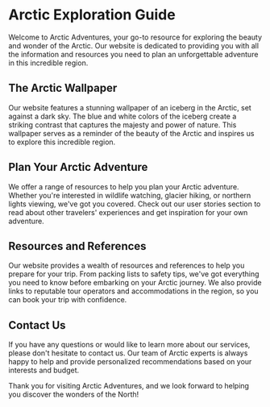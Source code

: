 <!--font:Poppins-->

# Arctic Exploration Guide

Welcome to Arctic Adventures, your go-to resource for exploring the beauty and wonder of the Arctic. Our website is dedicated to providing you with all the information and resources you need to plan an unforgettable adventure in this incredible region.

## The Arctic Wallpaper

Our website features a stunning wallpaper of an iceberg in the Arctic, set against a dark sky. The blue and white colors of the iceberg create a striking contrast that captures the majesty and power of nature. This wallpaper serves as a reminder of the beauty of the Arctic and inspires us to explore this incredible region.

## Plan Your Arctic Adventure

We offer a range of resources to help you plan your Arctic adventure. Whether you're interested in wildlife watching, glacier hiking, or northern lights viewing, we've got you covered. Check out our user stories section to read about other travelers' experiences and get inspiration for your own adventure.

## Resources and References

Our website provides a wealth of resources and references to help you prepare for your trip. From packing lists to safety tips, we've got everything you need to know before embarking on your Arctic journey. We also provide links to reputable tour operators and accommodations in the region, so you can book your trip with confidence.

## Contact Us

If you have any questions or would like to learn more about our services, please don't hesitate to contact us. Our team of Arctic experts is always happy to help and provide personalized recommendations based on your interests and budget.

Thank you for visiting Arctic Adventures, and we look forward to helping you discover the wonders of the North!

<!--

Write me content for website with wallpaper which alt text is:

"A photograph of an iceberg in the Arctic, with the blue and white colors contrasting against a dark sky."

The name/title of the page should not be 1:1 copy of the alt text but rather a real content of the website which is using this wallpaper.

- Use markdown format 
- Start with heading
- Heading should be short and concise
- The content should look like a real website 
- The website should not be about the wallpaper, wallpaper is just a related background
- Heading should be contain work "wallpaper" or "background"
- Include real sections like references, contact, user stories, etc. use things relevant to the page purpose.
- Feel free to use structure like headings, bullets, numbering, blockquotes, paragraphs, horizontal lines, etc.
- You can use formatting like bold or _italic_
- You can include UTF-8 emojis
- Links should be only #hash anchors (and you can refer to the document itself)
- Do not include images


---


# Arctic Adventures: Discover the Wonders of the North

Welcome to Arctic Adventures, your one-stop-shop for all things related to exploring the beauty and wonder of the Arctic. Our website is dedicated to providing you with the best information and resources to make your Arctic adventure unforgettable.

## The Arctic Wallpaper

Our stunning wallpaper featuring an iceberg in the Arctic serves as a beautiful backdrop to our website. This photograph captures the essence of the Arctic with its blue and white colors contrasting against a dark sky. It reminds us of the majesty and power of nature and inspires us to explore this incredible region.

## Plan Your Arctic Adventure

At Arctic Adventures, we offer a range of resources to help you plan your trip to the Arctic. Whether you're interested in wildlife watching, glacier hiking, or northern lights viewing, we've got you covered. Check out our user stories section to read about other travelers' experiences and get inspiration for your own adventure.

## Resources and References

Our website also provides a wealth of resources and references to help you prepare for your trip. From packing lists to safety tips, we've got everything you need to know before embarking on your Arctic journey. We also provide links to reputable tour operators and accommodations in the region, so you can book your trip with confidence.

## Contact Us

If you have any questions or would like to learn more about our services, please don't hesitate to contact us. Our team of Arctic experts is always happy to help and provide personalized recommendations based on your interests and budget.

Thank you for visiting Arctic Adventures, and we look forward to helping you plan your dream Arctic adventure!


---


Heading is too long, rewrite whole content.


---


# Explore the Arctic: Plan Your Adventure Today

Welcome to our website dedicated to helping you plan your Arctic adventure. Our goal is to provide you with all the information and resources you need to make your trip unforgettable.

## The Arctic Wallpaper

Our website features a stunning wallpaper of an iceberg in the Arctic, set against a dark sky. The blue and white colors of the iceberg create a striking contrast that captures the beauty and power of nature. This wallpaper serves as a reminder of the majesty of the Arctic and inspires us to explore this incredible region.

## Plan Your Arctic Adventure

We offer a range of resources to help you plan your Arctic adventure. Whether you're interested in wildlife watching, glacier hiking, or northern lights viewing, we've got you covered. Check out our user stories section to read about other travelers' experiences and get inspiration for your own adventure.

## Resources and References

Our website provides a wealth of resources and references to help you prepare for your trip. From packing lists to safety tips, we've got everything you need to know before embarking on your Arctic journey. We also provide links to reputable tour operators and accommodations in the region, so you can book your trip with confidence.

## Contact Us

If you have any questions or would like to learn more about our services, please don't hesitate to contact us. Our team of Arctic experts is always happy to help and provide personalized recommendations based on your interests and budget.

Thank you for visiting our website, and we look forward to helping you plan your dream Arctic adventure!


---


Heading is too long, rewrite whole content.


---


# Discover the Arctic: Your Ultimate Guide to Adventure

Welcome to our website, your ultimate guide to exploring the wonders of the Arctic. Our mission is to provide you with all the information and resources you need to plan an unforgettable adventure in this breathtaking region.

## The Arctic Wallpaper

Our stunning wallpaper features a photograph of an iceberg in the Arctic, set against a dark sky. The blue and white colors of the iceberg create a striking contrast that captures the beauty and power of nature. This wallpaper serves as a reminder of the majesty of the Arctic and inspires us to explore this incredible region.

## Plan Your Arctic Adventure

We offer a range of resources to help you plan your Arctic adventure. Whether you're interested in wildlife watching, glacier hiking, or northern lights viewing, we've got you covered. Check out our user stories section to read about other travelers' experiences and get inspiration for your own adventure.

## Resources and References

Our website provides a wealth of resources and references to help you prepare for your trip. From packing lists to safety tips, we've got everything you need to know before embarking on your Arctic journey. We also provide links to reputable tour operators and accommodations in the region, so you can book your trip with confidence.

## Contact Us

If you have any questions or would like to learn more about our services, please don't hesitate to contact us. Our team of Arctic experts is always happy to help and provide personalized recommendations based on your interests and budget.

Thank you for visiting our website, and we look forward to helping you discover the magic of the Arctic!


---


Heading is too long, rewrite whole content.


---


# Arctic Adventures: Your Guide to Exploring the North

Welcome to Arctic Adventures, your go-to resource for exploring the beauty and wonder of the Arctic. Our website is dedicated to providing you with all the information and resources you need to plan an unforgettable adventure in this incredible region.

## The Arctic Wallpaper

Our website features a stunning wallpaper of an iceberg in the Arctic, set against a dark sky. The blue and white colors of the iceberg create a striking contrast that captures the majesty and power of nature. This wallpaper serves as a reminder of the beauty of the Arctic and inspires us to explore this incredible region.

## Plan Your Arctic Adventure

We offer a range of resources to help you plan your Arctic adventure. Whether you're interested in wildlife watching, glacier hiking, or northern lights viewing, we've got you covered. Check out our user stories section to read about other travelers' experiences and get inspiration for your own adventure.

## Resources and References

Our website provides a wealth of resources and references to help you prepare for your trip. From packing lists to safety tips, we've got everything you need to know before embarking on your Arctic journey. We also provide links to reputable tour operators and accommodations in the region, so you can book your trip with confidence.

## Contact Us

If you have any questions or would like to learn more about our services, please don't hesitate to contact us. Our team of Arctic experts is always happy to help and provide personalized recommendations based on your interests and budget.

Thank you for visiting Arctic Adventures, and we look forward to helping you discover the wonders of the North!


---


Write me a Google font which is best fitting for the website.

Pick from the list:
- Great Vibes
- Open Sans
- Exo 2
- Poppins
- Alegreya
- Raleway
- Playfair Display
- Lobster
- Dancing Script
- Inter
- Futura
- IBM Plex Sans
- Montserrat
- Barlow Condensed
- Roboto
- Lato
- Orbitron


Write just the font name nothing else.


---


Poppins

-->
